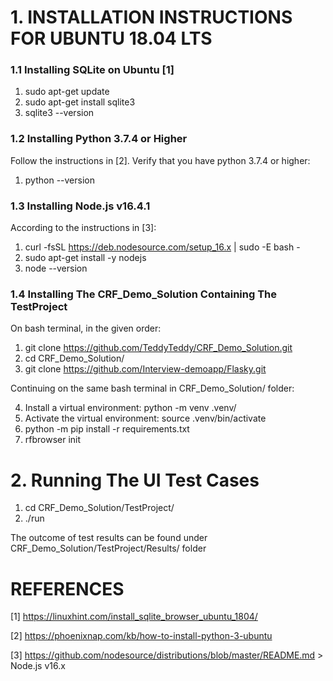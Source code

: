# 1. INSTALLATION INSTRUCTIONS FOR UBUNTU 18.04 LTS

### 1.1 Installing SQLite on Ubuntu [1]
1. sudo apt-get update
2. sudo apt-get install sqlite3
3. sqlite3 --version

### 1.2 Installing Python 3.7.4 or Higher
Follow the instructions in [2]. Verify that you have python 3.7.4 or higher:
1. python --version

### 1.3 Installing Node.js v16.4.1
According to the instructions in [3]:
1. curl -fsSL https://deb.nodesource.com/setup_16.x | sudo -E bash -
2. sudo apt-get install -y nodejs
3. node --version

### 1.4 Installing The CRF_Demo_Solution Containing The TestProject
On bash terminal, in the given order:
1. git clone https://github.com/TeddyTeddy/CRF_Demo_Solution.git
2. cd CRF_Demo_Solution/
3. git clone https://github.com/Interview-demoapp/Flasky.git

Continuing on the same bash terminal in CRF_Demo_Solution/ folder:

4. Install a virtual environment:       python -m venv .venv/
5. Activate the virtual environment:    source .venv/bin/activate
6. python -m pip install -r requirements.txt
7. rfbrowser init

# 2. Running The UI Test Cases
1. cd CRF_Demo_Solution/TestProject/
2. ./run

The outcome of test results can be found under CRF_Demo_Solution/TestProject/Results/ folder

# REFERENCES

[1] https://linuxhint.com/install_sqlite_browser_ubuntu_1804/

[2] https://phoenixnap.com/kb/how-to-install-python-3-ubuntu

[3] https://github.com/nodesource/distributions/blob/master/README.md  > Node.js v16.x
